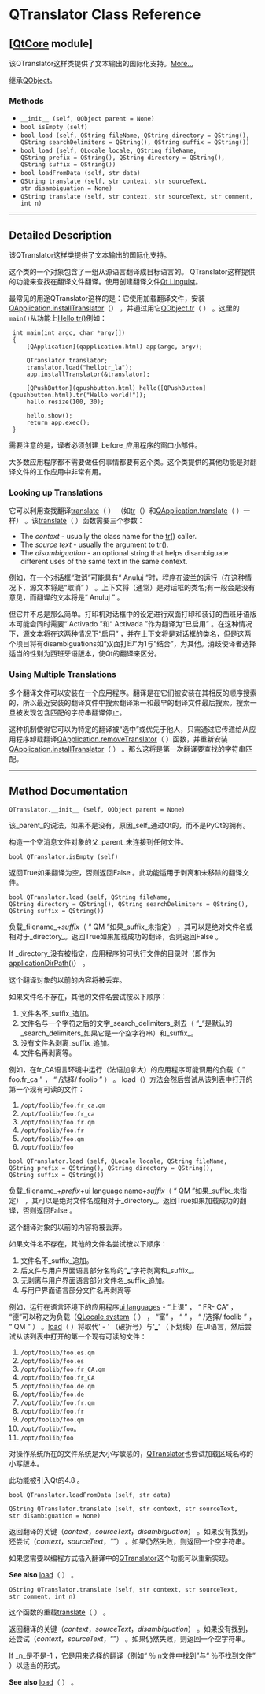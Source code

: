 # QTranslator Class Reference

## [[QtCore](index.htm) module]

该QTranslator这样类提供了文本输出的国际化支持。[More...](#details)

继承[QObject](qobject.html)。

### Methods

*   `__init__ (self, QObject parent = None)`
*   `bool isEmpty (self)`
*   `bool load (self, QString fileName, QString directory = QString(), QString searchDelimiters = QString(), QString suffix = QString())`
*   `bool load (self, QLocale locale, QString fileName, QString prefix = QString(), QString directory = QString(), QString suffix = QString())`
*   `bool loadFromData (self, str data)`
*   `QString translate (self, str context, str sourceText, str disambiguation = None)`
*   `QString translate (self, str context, str sourceText, str comment, int n)`

* * *

## Detailed Description

该QTranslator这样类提供了文本输出的国际化支持。

这个类的一个对象包含了一组从源语言翻译成目标语言的。 QTranslator这样提供的功能来查找在翻译文件翻译。使用创建翻译文件[Qt Linguist](index.htm#qt-linguist)。

最常见的用途QTranslator这样的是：它使用加载翻译文件，安装[QApplication.installTranslator](qcoreapplication.html#installTranslator)（） ，并通过用它[QObject.tr](qobject.html#tr)（ ） 。这里的`main()`从功能上[Hello tr()](index.htm)例如：

```
 int main(int argc, char *argv[])
 {
     [QApplication](qapplication.html) app(argc, argv);

     QTranslator translator;
     translator.load("hellotr_la");
     app.installTranslator(&translator);

     [QPushButton](qpushbutton.html) hello([QPushButton](qpushbutton.html).tr("Hello world!"));
     hello.resize(100, 30);

     hello.show();
     return app.exec();
 }

```

需要注意的是，译者必须创建_before_应用程序的窗口小部件。

大多数应用程序都不需要做任何事情都要有这个类。这个类提供的其他功能是对翻译文件的工作应用中非常有用。

### Looking up Translations

它可以利用查找翻译[translate](qtranslator.html#translate)（ ） （如[tr](qobject.html#tr)（）和[QApplication.translate](qcoreapplication.html#translate)（ ）一样） 。该[translate](qtranslator.html#translate)（ ）函数需要三个参数：

*   The _context_ - usually the class name for the [tr](qobject.html#tr)() caller.
*   The _source text_ - usually the argument to [tr](qobject.html#tr)().
*   The _disambiguation_ - an optional string that helps disambiguate different uses of the same text in the same context.

例如，在一个对话框“取消”可能具有“ Anuluj ”时，程序在波兰的运行（在这种情况下，源文本将是“取消” ） 。上下文将（通常）是对话框的类名;有一般会是没有意见，而翻译的文本将是“ Anuluj ” 。

但它并不总是那么简单。打印机对话框中的设定进行双面打印和装订的西班牙语版本可能会同时需要“ Activado ”和“ Activada ”作为翻译为“​​已启用” 。在这种情况下，源文本将在这两种情况下“启用” ，并在上下文将是对话框的类名，但是这两个项目将有disambiguations如“双面打印”为1与“结合”，为其他。消歧使译者选择适当的性别为西班牙语版本，使Qt的翻译来区分。

### Using Multiple Translations

多个翻译文件可以安装在一个应用程序。翻译是在它们被安装在其相反的顺序搜索的，所以最近安装的翻译文件中搜索翻译第一和最早的翻译文件最后搜索。搜索一旦被发现包含匹配的字符串翻译停止。

这种机制使得它可以为特定的翻译被“选中”或优先于他人，只需通过它传递给从应用程序卸载翻译[QApplication.removeTranslator](qcoreapplication.html#removeTranslator)（ ）函数，并重新安装[QApplication.installTranslator](qcoreapplication.html#installTranslator)（ ） 。那么这将是第一次翻译要查找的字符串匹配。

* * *

## Method Documentation

```
QTranslator.__init__ (self, QObject parent = None)
```

该_parent_的说法，如果不是没有，原因_self_通过Qt的，而不是PyQt的拥有。

构造一个空消息文件对象的父_parent_未连接到任何文件。

```
bool QTranslator.isEmpty (self)
```

返回True如果翻译为空，否则返回False 。此功能适用于剥离和未移除的翻译文件。

```
bool QTranslator.load (self, QString fileName, QString directory = QString(), QString searchDelimiters = QString(), QString suffix = QString())
```

负载_filename_+_suffix_（ “ QM ”如果_suffix_未指定） ，其可以是绝对文件名或相对于_directory_。返回True如果加载成功的翻译，否则返回False 。

If _directory_没有被指定，应用程序的可执行文件的目录时（即作为[applicationDirPath()](qcoreapplication.html#applicationDirPath)） 。

这个翻译对象的以前的内容将被丢弃。

如果文件名不存在，其他的文件名尝试按以下顺序：

1.  文件名不_suffix_追加。
2.  文件名与一个字符之后的文字_search_delimiters_剥去（ “[_](index.html)“是默认的_search_delimiters_如果它是一个空字符串）和_suffix_。
3.  没有文件名剥离_suffix_追加。
4.  文件名再剥离等。

例如，在fr_CA语言环境中运行（法语加拿大）的应用程序可能调用的负载（ “ foo.fr_ca ” ， “ /选择/ foolib ” ） 。 load（）方法会然后尝试从该列表中打开的第一个现有可读的文件：

1.  `/opt/foolib/foo.fr_ca.qm`
2.  `/opt/foolib/foo.fr_ca`
3.  `/opt/foolib/foo.fr.qm`
4.  `/opt/foolib/foo.fr`
5.  `/opt/foolib/foo.qm`
6.  `/opt/foolib/foo`

```
bool QTranslator.load (self, QLocale locale, QString fileName, QString prefix = QString(), QString directory = QString(), QString suffix = QString())
```

负载_filename_+_prefix_+[ui language name](qlocale.html#uiLanguages)+_suffix_（ “ QM ”如果_suffix_未指定） ，其可以是绝对文件名或相对于_directory_。返回True如果加载成功的翻译，否则返回False 。

这个翻译对象的以前的内容将被丢弃。

如果文件名不存在，其他的文件名尝试按以下顺序：

1.  文件名不_suffix_追加。
2.  后文件与用户界面语言部分名称的“[_](index.html)“字符剥离和_suffix_。
3.  无剥离与用户界面语言部分文件名_suffix_追加。
4.  与用户界面语言部分文件名再剥离等

例如，运行在语言环境下的应用程序[ui languages](qlocale.html#uiLanguages) - “上课” ， “ FR- CA” ， “德”可以称之为负载（[QLocale.system](qlocale.html#system)（ ） ， “富” ， “ ” ， “ /选择/ foolib ” ， “ QM ” ） 。[load](qtranslator.html#load)（ ）将取代' - ' （破折号）与'[_](index.html)' （下划线）在UI语言，然后尝试从该列表中打开的第一个现有可读的文件：

1.  `/opt/foolib/foo.es.qm`
2.  `/opt/foolib/foo.es`
3.  `/opt/foolib/foo.fr_CA.qm`
4.  `/opt/foolib/foo.fr_CA`
5.  `/opt/foolib/foo.de.qm`
6.  `/opt/foolib/foo.de`
7.  `/opt/foolib/foo.fr.qm`
8.  `/opt/foolib/foo.fr`
9.  `/opt/foolib/foo.qm`
10.  `/opt/foolib/foo`。
11.  `/opt/foolib/foo`

对操作系统所在的文件系统是大小写敏感的，[QTranslator](qtranslator.html)也尝试加载区域名称的小写版本。

此功能被引入Qt的4.8 。

```
bool QTranslator.loadFromData (self, str data)
```

```
QString QTranslator.translate (self, str context, str sourceText, str disambiguation = None)
```

返回翻译的关键（_context_，_sourceText_，_disambiguation_） 。如果没有找到，还尝试（_context_，_sourceText_，“”） 。如果仍然失败，则返回一个空字符串。

如果您需要以编程方式插入翻译中的[QTranslator](qtranslator.html)这个功能可以重新实现。

**See also** [load](qtranslator.html#load)（ ） 。

```
QString QTranslator.translate (self, str context, str sourceText, str comment, int n)
```

这个函数的重载[translate](qtranslator.html#translate)（ ） 。

返回翻译的关键（_context_，_sourceText_，_disambiguation_） 。如果没有找到，还尝试（_context_，_sourceText_，“”） 。如果仍然失败，则返回一个空字符串。

If _n_是不是-1 ，它是用来选择的翻译（例如“ ％ n文件中找到”与“ ％不找到文件” ）以适当的形式。

**See also** [load](qtranslator.html#load)（ ） 。